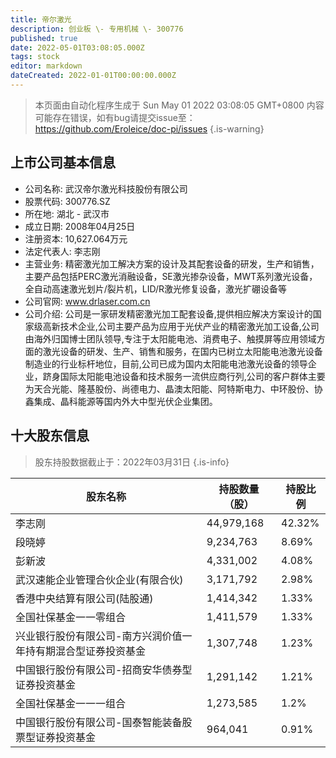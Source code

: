 ```yaml
---
title: 帝尔激光
description: 创业板 \- 专用机械 \- 300776
published: true
date: 2022-05-01T03:08:05.000Z
tags: stock
editor: markdown
dateCreated: 2022-01-01T00:00:00.000Z
---
```


> 本页面由自动化程序生成于 Sun May 01 2022 03:08:05 GMT+0800
> 内容可能存在错误，如有bug请提交issue至：https://github.com/Eroleice/doc-pi/issues
{.is-warning}

## 上市公司基本信息
- 公司名称: 武汉帝尔激光科技股份有限公司
- 股票代码: 300776.SZ
- 所在地: 湖北 - 武汉市
- 成立日期: 2008年04月25日
- 注册资本: 10,627.064万元
- 法定代表人: 李志刚
- 主营业务: 精密激光加工解决方案的设计及其配套设备的研发，生产和销售，主要产品包括PERC激光消融设备，SE激光掺杂设备，MWT系列激光设备，全自动高速激光划片/裂片机，LID/R激光修复设备，激光扩硼设备等
- 公司官网: www.drlaser.com.cn
- 公司介绍: 公司是一家研发精密激光加工配套设备,提供相应解决方案设计的国家级高新技术企业,公司主要产品为应用于光伏产业的精密激光加工设备,公司由海外归国博士团队领导,专注于太阳能电池、消费电子、触摸屏等应用领域方面的激光设备的研发、生产、销售和服务，在国内已树立太阳能电池激光设备制造业的行业标杆地位，目前,公司已成为国内太阳能电池激光设备的领导企业，跻身国际太阳能电池设备和技术服务一流供应商行列,公司的客户群体主要为天合光能、隆基股份、尚德电力、晶澳太阳能、阿特斯电力、中环股份、协鑫集成、晶科能源等国内外大中型光伏企业集团。


## 十大股东信息
> 股东持股数据截止于：2022年03月31日
{.is-info}

| 股东名称 | 持股数量（股） | 持股比例 |
| --- | --- | --- |
| 李志刚 | 44,979,168 | 42.32% |
| 段晓婷 | 9,234,763 | 8.69% |
| 彭新波 | 4,331,002 | 4.08% |
| 武汉速能企业管理合伙企业(有限合伙) | 3,171,792 | 2.98% |
| 香港中央结算有限公司(陆股通) | 1,414,342 | 1.33% |
| 全国社保基金一一零组合 | 1,411,579 | 1.33% |
| 兴业银行股份有限公司-南方兴润价值一年持有期混合型证券投资基金 | 1,307,748 | 1.23% |
| 中国银行股份有限公司-招商安华债券型证券投资基金 | 1,291,142 | 1.21% |
| 全国社保基金一一一组合 | 1,273,585 | 1.2% |
| 中国银行股份有限公司-国泰智能装备股票型证券投资基金 | 964,041 | 0.91% |




